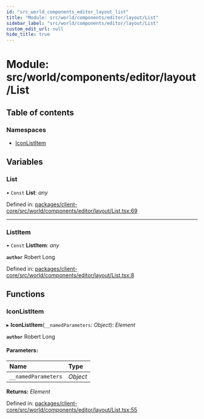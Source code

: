 ```yaml
---
id: "src_world_components_editor_layout_list"
title: "Module: src/world/components/editor/layout/List"
sidebar_label: "src/world/components/editor/layout/List"
custom_edit_url: null
hide_title: true
---
```


# Module: src/world/components/editor/layout/List

## Table of contents

### Namespaces

- [IconListItem](src_world_components_editor_layout_list.iconlistitem.md)

## Variables

### List

• `Const` **List**: *any*

Defined in: [packages/client-core/src/world/components/editor/layout/List.tsx:69](https://github.com/xr3ngine/xr3ngine/blob/716a06460/packages/client-core/src/world/components/editor/layout/List.tsx#L69)

___

### ListItem

• `Const` **ListItem**: *any*

**`author`** Robert Long

Defined in: [packages/client-core/src/world/components/editor/layout/List.tsx:8](https://github.com/xr3ngine/xr3ngine/blob/716a06460/packages/client-core/src/world/components/editor/layout/List.tsx#L8)

## Functions

### IconListItem

▸ **IconListItem**(`__namedParameters`: *Object*): *Element*

**`author`** Robert Long

#### Parameters:

Name | Type |
:------ | :------ |
`__namedParameters` | *Object* |

**Returns:** *Element*

Defined in: [packages/client-core/src/world/components/editor/layout/List.tsx:55](https://github.com/xr3ngine/xr3ngine/blob/716a06460/packages/client-core/src/world/components/editor/layout/List.tsx#L55)
